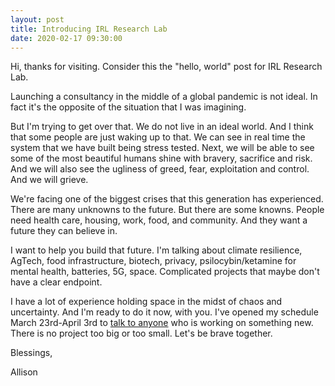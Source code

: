```yaml
---
layout: post
title: Introducing IRL Research Lab
date: 2020-02-17 09:30:00
---
```


Hi, thanks for visiting. Consider this the "hello, world" post for IRL Research Lab. 

Launching a consultancy in the middle of a global pandemic is not ideal. In fact it's the opposite of the situation that I was imagining. 

But I'm trying to get over that. We do not live in an ideal world. And I think that some people are just waking up to that. We can see in real time the system that we have built being stress tested. Next, we will be able to see some of the most beautiful humans shine with bravery, sacrifice and risk. And we will also see the ugliness of greed, fear, exploitation and control. And we will grieve.

We're facing one of the biggest crises that this generation has experienced. There are many unknowns to the future. But there are some knowns. People need health care, housing, work, food, and community. And they want a future they can believe in. 

I want to help you build that future. I'm talking about climate resilience, AgTech, food infrastructure, biotech, privacy, psilocybin/ketamine for mental health, batteries, 5G, space. Complicated projects that maybe don't have a clear endpoint.

I have a lot of experience holding space in the midst of chaos and uncertainty. And I'm ready to do it now, with you. I've opened my schedule March 23rd-April 3rd to [talk to anyone](/contact) who is working on something new. There is no project too big or too small. Let's be brave together. 

Blessings,

Allison




<br>
<br>
<br>


